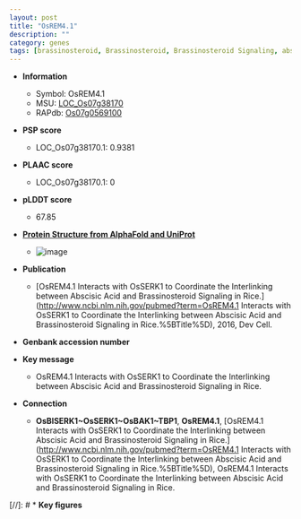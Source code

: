 ```yaml
---
layout: post
title: "OsREM4.1"
description: ""
category: genes
tags: [brassinosteroid, Brassinosteroid, Brassinosteroid Signaling, abscisic acid]
---
```


* **Information**  
    + Symbol: OsREM4.1  
    + MSU: [LOC_Os07g38170](http://rice.plantbiology.msu.edu/cgi-bin/ORF_infopage.cgi?orf=LOC_Os07g38170)  
    + RAPdb: [Os07g0569100](http://rapdb.dna.affrc.go.jp/viewer/gbrowse_details/irgsp1?name=Os07g0569100)  

* **PSP score**  
    + LOC_Os07g38170.1: 0.9381 

* **PLAAC score**  
    + LOC_Os07g38170.1: 0 

* **pLDDT score**
    + 67.85

* **[Protein Structure from AlphaFold and UniProt](https://www.uniprot.org/uniprotkb/Q7XII4/entry#structure)**
    + ![image](https://ricepsp.github.io/images/Q7/AF-Q7XII4-F1.png)

* **Publication**  
    + [OsREM4.1 Interacts with OsSERK1 to Coordinate the Interlinking between Abscisic Acid and Brassinosteroid Signaling in Rice.](http://www.ncbi.nlm.nih.gov/pubmed?term=OsREM4.1 Interacts with OsSERK1 to Coordinate the Interlinking between Abscisic Acid and Brassinosteroid Signaling in Rice.%5BTitle%5D), 2016, Dev Cell.

* **Genbank accession number**  

* **Key message**  
    + OsREM4.1 Interacts with OsSERK1 to Coordinate the Interlinking between Abscisic Acid and Brassinosteroid Signaling in Rice.

* **Connection**  
    + __OsBISERK1~OsSERK1~OsBAK1~TBP1__, __OsREM4.1__, [OsREM4.1 Interacts with OsSERK1 to Coordinate the Interlinking between Abscisic Acid and Brassinosteroid Signaling in Rice.](http://www.ncbi.nlm.nih.gov/pubmed?term=OsREM4.1 Interacts with OsSERK1 to Coordinate the Interlinking between Abscisic Acid and Brassinosteroid Signaling in Rice.%5BTitle%5D), OsREM4.1 Interacts with OsSERK1 to Coordinate the Interlinking between Abscisic Acid and Brassinosteroid Signaling in Rice.

[//]: # * **Key figures**  



